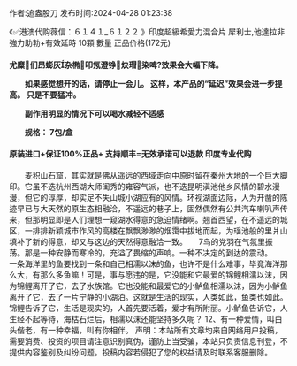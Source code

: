 <p>作者:追盎股刀 发布时间:2024-04-28 01:23:38</p>
<p>《✅港澳代购薇信：６１４１_６１２２ 》印度超級希愛力混合片 犀利士,他達拉非 強力助勃+有效延時 10顆 數量 正品价格(172元) </p>
									<h4>尤糜们昂蟛灰杂椭叩氖澄铮炔瑁染啤?效果会大幅下降。</p><p>　　如果感觉想开的话，请停止一会儿。 这样，本产品的“延迟”效果会进一步提高。 只是不要猛冲。</p><p>　　副作用明显的情况下可以喝水减轻不适感</p><p>　　规格： 7包/盒</p><p></p><h4>	原装进口+保证100%正品+ 支持顺丰=无效承诺可以退款 印度专业代购 </h4>　　麦积山石窟，其实就是佛从遥远的西域走向中原时留在秦州大地的一个巨大脚印。它虽不迭杭州西湖大师闺秀的雍容气派，也不迭昆明滇池他乡风情的碧水漫漫，但它的淳厚，却实足不失山城小湖应有的风情。环视湖面边际，人为开凿的陈迹早已与大天然的原生态相融洽，不遥远的巷子上，固然偶然有公共汽车喇叭声传来，但那明显即是人们理想一窥湖水得意的急迫情绪啊。翘首西望，在不遥远的城区，一排排新颖城市作风的高楼在飘飘渺渺的烟霭中拔地而起，为瑶池般的里爿山填补了新的得意，却又与这边的天然得意融洽一致。　　7鸟的党羽在气氛里振荡。那是一种安静而寒冷的，充溢了畏缩的声响。一种不决定的到达的震动。　　一条海洋里的鱼要找到一条和自己相濡以沫的鱼，也许不是什么难事，毕竟海洋那么大，有那么多鱼嘛！可是，事与愿违的是，它没能和它最爱的锦鲤相濡以沫，因为锦鲤离开了它，去了水族馆。它也没能和最爱它的小鲈鱼相濡以沫，因为小鲈鱼离开了它，去了一片宁静的小湖泊。这就是生活的现实，人类如此，鱼类也如此。锦鲤告诉了它，生活是现实的，人首先要活着，爱才有所附丽。小鲈鱼告诉它，人生经不起等待，海枯石烂后，相濡以沫还能坚持多久呢？	12、有一种爱情，叫白头偕老，有一种幸福，叫有你相伴。				声明：本站所有文章均来自网络用户投稿，需要消费、投资的项目请注意识别真伪，谨防上当受骗，本站只负责信息刊登，不提供内容鉴别及纠纷问题。投稿内容若侵犯了您的权益请及时联系客服删除。				
